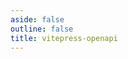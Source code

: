 ```yaml
---
aside: false
outline: false
title: vitepress-openapi
---
```


<script setup>
import spec from '../public/openapi.json'
</script>

<OASpec :spec="spec" />
